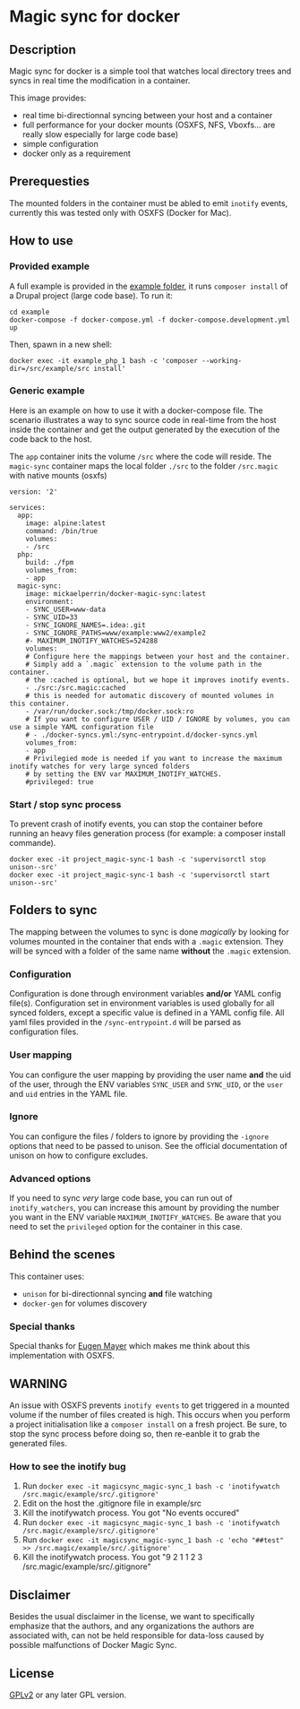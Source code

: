 Magic sync for docker
=====================

## Description

Magic sync for docker is a simple tool that watches local directory trees and syncs in real time the modification in a
container.

This image provides:
 - real time bi-directionnal syncing between your host and a container
 - full performance for your docker mounts (OSXFS, NFS, Vboxfs... are really slow especially for large code base)
 - simple configuration
 - docker only as a requirement

## Prerequesties

The mounted folders in the container must be abled to emit `inotify` events, currently this was tested only with OSXFS
(Docker for Mac).

## How to use

### Provided example

A full example is provided in the [example folder](https://github.com/mickaelperrin/docker-magic-sync/tree/master/example), it runs `composer install` of a Drupal project (large code base). To run it:

    cd example
    docker-compose -f docker-compose.yml -f docker-compose.development.yml up

Then, spawn in a new shell:

    docker exec -it example_php_1 bash -c 'composer --working-dir=/src/example/src install'

### Generic example

Here is an example on how to use it with a docker-compose file. The scenario illustrates a way to sync source code in real-time from the host inside
the container and get the output generated by the execution of the code back to the host.

The `app` container inits the volume `/src` where the code will reside.
The `magic-sync` container maps the local folder `./src` to the folder `/src.magic` with native mounts (osxfs)

    version: '2'

    services:
      app:
        image: alpine:latest
        command: /bin/true
        volumes:
        - /src
      php:
        build: ./fpm
        volumes_from:
        - app
      magic-sync:
        image: mickaelperrin/docker-magic-sync:latest
        environment:
        - SYNC_USER=www-data
        - SYNC_UID=33
        - SYNC_IGNORE_NAMES=.idea:.git
        - SYNC_IGNORE_PATHS=www/example:www2/example2
        #- MAXIMUM_INOTIFY_WATCHES=524288
        volumes:
        # Configure here the mappings between your host and the container.
        # Simply add a `.magic` extension to the volume path in the container.
        # the :cached is optional, but we hope it improves inotify events.
        - ./src:/src.magic:cached
        # this is needed for automatic discovery of mounted volumes in this container.
        - /var/run/docker.sock:/tmp/docker.sock:ro
        # If you want to configure USER / UID / IGNORE by volumes, you can use a simple YAML configuration file
        # - ./docker-syncs.yml:/sync-entrypoint.d/docker-syncs.yml
        volumes_from:
        - app
        # Privilegied mode is needed if you want to increase the maximum inotify watches for very large synced folders
        # by setting the ENV var MAXIMUM_INOTIFY_WATCHES.
        #privileged: true
        
### Start / stop sync process

To prevent crash of inotify events, you can stop the container before running an heavy files generation process (for example: a composer install commande).

```
docker exec -it project_magic-sync-1 bash -c 'supervisorctl stop unison--src'
docker exec -it project_magic-sync-1 bash -c 'supervisorctl start unison--src'
```

## Folders to sync

The mapping between the volumes to sync is done *magically* by looking for volumes mounted in the container that ends
with a `.magic` extension. They will be synced with a folder of the same name **without** the `.magic` extension.

### Configuration

Configuration is done through environment variables **and/or** YAML config file(s).
Configuration set in environment variables is used globally for all synced folders, except a specific value is defined
in a YAML config file. All yaml files provided in the `/sync-entrypoint.d` will be parsed as configuration files.

### User mapping

You can configure the user mapping by providing the user name **and** the uid of the user, through the ENV variables
`SYNC_USER` and `SYNC_UID`, or the `user` and `uid` entries in the YAML file.

### Ignore

You can configure the files / folders to ignore by providing the `-ignore` options that need to be passed to unison.
See the official documentation of unison on how to configure excludes.

### Advanced options

If you need to sync *very* large code base, you can run out of `inotify_watchers`, you can increase this amount by
providing the number you want in the ENV variable `MAXIMUM_INOTIFY_WATCHES`. Be aware that you need to set the `privileged`
option for the container in this case.

## Behind the scenes

This container uses:
 - `unison` for bi-directionnal syncing **and** file watching
 - `docker-gen` for volumes discovery

### Special thanks

Special thanks for [Eugen Mayer](https://github.com/EugenMayer) which makes me think about this implementation with OSXFS.

## WARNING
An issue with OSXFS prevents `inotify events` to get triggered in a mounted volume if the number of files created is high. This occurs when you perform a project initialisation like a `composer install` on a fresh project. Be sure, to stop the sync process before doing so, then re-eanble it to grab the generated files.  

### How to see the inotify bug

1. Run `docker exec -it magicsync_magic-sync_1 bash -c 'inotifywatch /src.magic/example/src/.gitignore'`
2. Edit on the host the .gitignore file in example/src
3. Kill the inotifywatch process. You got "No events occured"
4. Run `docker exec -it magicsync_magic-sync_1 bash -c 'inotifywatch /src.magic/example/src/.gitignore'`
5. Run `docker exec -it magicsync_magic-sync_1 bash -c 'echo "##test" >> /src.magic/example/src/.gitignore'`
6. Kill the inotifywatch process. You got "9      2       1       1            2              3     /src.magic/example/src/.gitignore"

## Disclaimer

Besides the usual disclaimer in the license, we want to specifically emphasize that the authors, and any organizations the authors are associated with, can not be held responsible for data-loss caused by possible malfunctions of Docker Magic Sync.

## License

[GPLv2](http://www.fsf.org/licensing/licenses/info/GPLv2.html) or any later GPL version.
